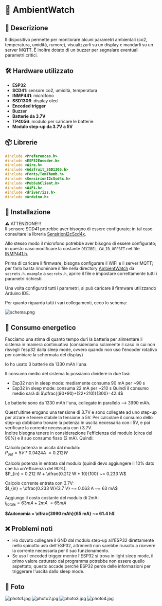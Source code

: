 # 📌 AmbientWatch


## 📖 Descrizione
Il dispositivo permette per monitorare alcuni parametri ambientali (co2, temperatura, umidità, rumore), visualizzarli su un display e mandarli su un server MQTT. È inoltre dotato di un buzzer per segnalare eventuali parametri critici. 

## 🛠️ Hardware utilizzato
- **ESP32**
- **SCD41**: sensore co2, umidità, temperatura
- **INMP441**: microfono
- **SSD1306**: display oled
- **Encoded trigger**
- **Buzzer**
- **Batterie da 3.7V**
- **TP4056**: modulo per caricare le batterie
- **Modulo step-up da 3.7V a 5V**

## 📦 Librerie

```c
#include <Preferences.h>
#include <ESP32Encoder.h>
#include <Wire.h>
#include <Adafruit_SSD1306.h>
#include <Fonts/TomThumb.h>
#include <SensirionI2cScd4x.h>
#include <PubSubClient.h>
#include <WiFi.h>
#include <driver/i2s.h>
#include <Arduino.h>
```

## 🔧 Installazione
⚠️ ATTENZIONE!!! <br>
Il sensore SCD41 potrebbe aver bisogno di essere configurato; in tal caso consultare la libreria [SensirionI2cScd4x](https://github.com/Sensirion/arduino-i2c-scd4x/blob/master/src/SensirionI2cScd4x.h).

Allo stesso modo il microfono potrebbe aver bisogno di essere configurato; in questo caso modificare la costante `DECIBEL_CALIB_OFFSET` nel file [INMP441.h](AmbientWatch/INMP441.h).

Prima di caricare il firmware, bisogna configurare il WiFi e il server MQTT; per farlo basta rinominare il file nella directory [AmbientWatch](AmbientWatch) da `secrets.h.example` a `secrets.h`, aprire il file e impostare correttamente tutti i parametri richiesti.

Una volta configurati tutti i parametri, si può caricare il firmware utilizzando Arduino IDE.

Per quanto riguarda tutti i vari collegamenti, ecco lo schema:

![schema.png](img/schema.png)



## 🔌 Consumo energetico
Facciamo una stima di quanto tempo duri la batteria per alimentare il sistema in maniera continuativa (consideriamo solamente il caso in cui non risvegli l'esp32 dalla sleep mode, ovvero quando non uso l'encoder rotativo per cambiare la schermata del display)

Io ho usato 3 batterie da 1330 mAh l'una.

Il consumo medio del sistema lo possiamo dividere in due fasi:
- Esp32 non in sleep mode: mediamente consuma 90 mA per ~90 s
- Esp32 in sleep mode: consuma 22 mA per ~210 s 
Quindi il consumo medio sarà di $`\dfrac{(90*90)+(22*210)}{300}=42.4`$

Le batterie sono da 1330 mAh l'una, collegate in parallelo --> 3990 mAh.

Quest'ultime erogano una tensione di 3.7V e sono collegate ad uno step-up per alzare e tenere stabile la tensione a 5V. 
Per calcolare il consumo dello step-up dobbiamo trovare la potenza in uscita necessaria con i 5V, e poi verificare la corrente necessaria con i 3.7V. <br>
Inoltre bisogna tenere in considerazione l'efficienza del modulo (circa del 90%) e il suo consumo fisso (2 mA). Quindi: 

Calcolo potenza in uscita dal modulo:<br>
$`P_{out} = 5 V * 0.0424 A ~= 0.212 W`$

Calcolo potenza in entrata dal modulo (quindi devo aggiungere il 10% dato che ha un'efficienza del 90%):<br>
$`P_{in} = 0.212 W + \dfrac{0.212 W * 10}{100} ~= 0.233 W`$

Calcolo corrente entrata con 3.7V:<br>
$`I_{in} = \dfrac{0.233 W}{3.7 V} ~= 0.063 A ~= 63 mA`$

Aggiungo il costo costante del modulo di 2mA:<br>
$`I_{totale} = 63 mA + 2 mA ~= 65 mA`$

**$`Autonomia = \dfrac{3990 mAh}{65 mA} ~= 61.4 h`$**

## ❌ Problemi noti
- Ho dovuto collegare il GND dal modulo step-up all'ESP32 direttamente nello spinotto usb dell'ESP32, altrimenti non sarebbe riuscito a ricevere la corrente necessaria per il suo funzionamento.
- Se uso l'encoded trigger mentre l'ESP32 si trova in light sleep mode, il primo valore catturato dal programma potrebbe non essere quello aspettato; questo accade perchè ESP32  perde delle informazioni per triggerare l'uscita dallo sleep mode.

## 📸 Foto
![photo1.jpg](img/photo1.jpg)
![photo2.jpg](img/photo2.jpg)
![photo3.jpg](img/photo3.jpg)
![photo4.jpg](img/photo4.jpg)
